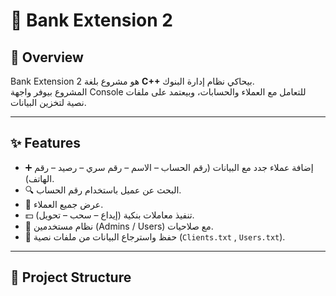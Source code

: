 
# 🏦 Bank Extension 2

## 📌 Overview
Bank Extension 2 هو مشروع بلغة **C++** بيحاكي نظام إدارة البنوك.  
المشروع بيوفر واجهة Console للتعامل مع العملاء والحسابات، وبيعتمد على ملفات نصية لتخزين البيانات.

---

## ✨ Features
- ➕ إضافة عملاء جدد مع البيانات (رقم الحساب – الاسم – رقم سري – رصيد – رقم الهاتف).
- 🔍 البحث عن عميل باستخدام رقم الحساب.
- 📜 عرض جميع العملاء.
- 💵 تنفيذ معاملات بنكية (إيداع – سحب – تحويل).
- 🔑 نظام مستخدمين (Admins / Users) مع صلاحيات.
- 📂 حفظ واسترجاع البيانات من ملفات نصية (`Clients.txt` , `Users.txt`).

---

## 📁 Project Structure
